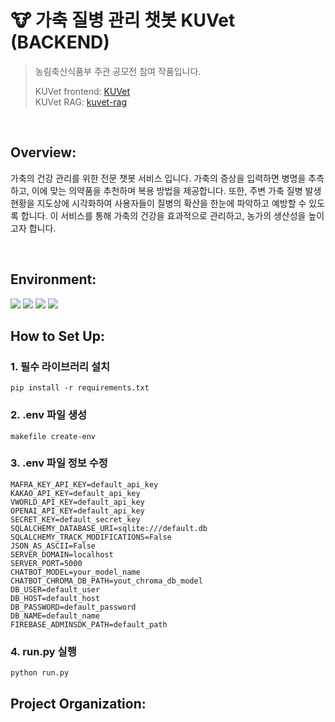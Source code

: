 # 🐮 가축 질병 관리 챗봇 KUVet (BACKEND)

> 농림축산식품부 주관 공모전 참여 작품입니다.
>
> KUVet frontend: [KUVet](https://github.com/OverTook/LivestockCare_ChatBot)\
> KUVet RAG: [kuvet-rag](https://github.com/ehghks021203/kuvet-RAG)

<br/>

## **Overview:**
가축의 건강 관리를 위한 전문 챗봇 서비스 입니다. 가축의 증상을 입력하면 병명을 추측하고, 이에 맞는 의약품을 추천하며 복용 방법을 제공합니다. 또한, 주변 가축 질병 발생 현황을 지도상에 시각화하여 사용자들이 질병의 확산을 한눈에 파악하고 예방할 수 있도록 합니다. 이 서비스를 통해 가축의 건강을 효과적으로 관리하고, 농가의 생산성을 높이고자 합니다.

<br/>

## **Environment:**
<img src="https://img.shields.io/badge/Ubuntu%2022.04-E95420?logo=Ubuntu&logoColor=fafafa"/> 
<img src="https://img.shields.io/badge/ChatGPT%204-412991?logo=OpenAI&logoColor=fafafa"/> 
<img src="https://img.shields.io/badge/Python%203.10.4-3776AB?logo=Python&logoColor=fafafa"/> 
<img src="https://img.shields.io/badge/Flask%203.0.3-000000?logo=Flask&logoColor=fafafa"/>

<br/>

## **How to Set Up:**
### 1. 필수 라이브러리 설치

```
pip install -r requirements.txt
```


### 2. .env 파일 생성

```
makefile create-env
```

### 3. .env 파일 정보 수정
```
MAFRA_KEY_API_KEY=default_api_key
KAKAO_API_KEY=default_api_key
VWORLD_API_KEY=default_api_key
OPENAI_API_KEY=default_api_key
SECRET_KEY=default_secret_key
SQLALCHEMY_DATABASE_URI=sqlite:///default.db
SQLALCHEMY_TRACK_MODIFICATIONS=False
JSON_AS_ASCII=False
SERVER_DOMAIN=localhost
SERVER_PORT=5000
CHATBOT_MODEL=your_model_name
CHATBOT_CHROMA_DB_PATH=yout_chroma_db_model
DB_USER=default_user
DB_HOST=default_host
DB_PASSWORD=default_password
DB_NAME=default_name
FIREBASE_ADMINSDK_PATH=default_path
```

### 4. run.py 실행
```
python run.py
```



## **Project Organization:**

